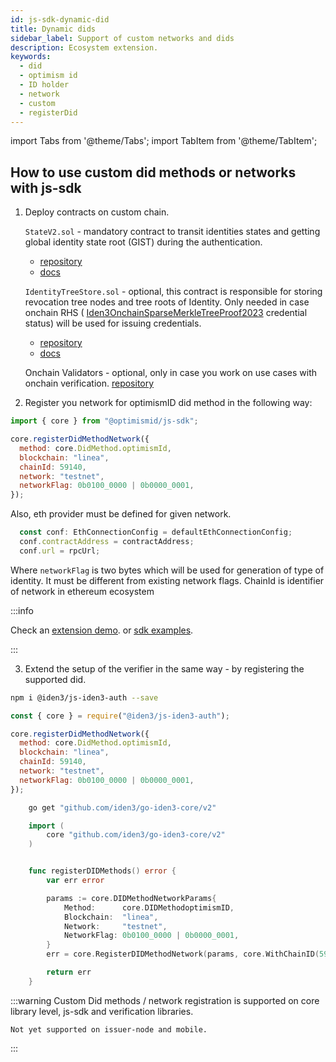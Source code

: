 ```yaml
---
id: js-sdk-dynamic-did
title: Dynamic dids
sidebar_label: Support of custom networks and dids
description: Ecosystem extension.
keywords:
  - did
  - optimism id
  - ID holder
  - network
  - custom
  - registerDid
---
```


import Tabs from '@theme/Tabs';
import TabItem from '@theme/TabItem';

## How to use custom did methods or networks with js-sdk

1. Deploy contracts on custom chain.

   `StateV2.sol` - mandatory contract to transit identities states and getting global identity state root (GIST) during the authentication.

   - [repository](https://github.com/iden3/contracts/tree/master/contracts/state)
   - [docs](https://github.com/iden3/contracts/blob/master/contracts/identitytreestore/IdentityTreeStore.sol)

   `IdentityTreeStore.sol` - optional, this contract is responsible for storing revocation tree nodes and tree roots of Identity. Only needed in case onchain RHS ( [Iden3OnchainSparseMerkleTreeProof2023](https://iden3-communication.io/w3c/status/overview) credential status) will be used for issuing credentials.

   - [repository](https://github.com/iden3/contracts/blob/master/contracts/identitytreestore/IdentityTreeStore.sol)
   - [docs](https://docs.iden3.io/services/rhs/)

   Onchain Validators - optional, only in case you work on use cases with onchain verification. [repository](https://github.com/optimismID/contracts)

2. Register you network for optimismID did method in the following way:

```javascript
import { core } from "@optimismid/js-sdk";

core.registerDidMethodNetwork({
  method: core.DidMethod.optimismId,
  blockchain: "linea",
  chainId: 59140,
  network: "testnet",
  networkFlag: 0b0100_0000 | 0b0000_0001,
});
```

Also, eth provider must be defined for given network.

```javascript
  const conf: EthConnectionConfig = defaultEthConnectionConfig;
  conf.contractAddress = contractAddress;
  conf.url = rpcUrl;
```

Where `networkFlag` is two bytes which will be used for generation of type of identity. It must be different from existing network flags.
ChainId is identifier of network in ethereum ecosystem

:::info

Check an <ins>[extension demo](https://github.com/optimismID/extension-demo/blob/e6f85b4c6671de52b515e265b22c3a300c95e193/src/pages/index.js#L7)</ins>.
or <ins> [sdk examples](https://github.com/optimismID/js-sdk-examples/blob/cd586330c7079a26d9bdad6cfdf9025283eb1981/index.ts#L211)</ins>.

:::

3. Extend the setup of the verifier in the same way - by registering the supported did.

<Tabs>
     <TabItem value="Javascript">

```bash
npm i @iden3/js-iden3-auth --save
```

```js
const { core } = require("@iden3/js-iden3-auth");

core.registerDidMethodNetwork({
  method: core.DidMethod.optimismId,
  blockchain: "linea",
  chainId: 59140,
  network: "testnet",
  networkFlag: 0b0100_0000 | 0b0000_0001,
});
```

</TabItem>
    <TabItem value="Golang">

```bash
    go get "github.com/iden3/go-iden3-core/v2"
```

```go
    import (
        core "github.com/iden3/go-iden3-core/v2"
    )


    func registerDIDMethods() error {
        var err error

        params := core.DIDMethodNetworkParams{
            Method:      core.DIDMethodoptimismID,
            Blockchain:  "linea",
            Network:     "testnet",
            NetworkFlag: 0b0100_0000 | 0b0000_0001,
        }
        err = core.RegisterDIDMethodNetwork(params, core.WithChainID(59140))

        return err
    }

```

  </TabItem>

</Tabs>

:::warning
Custom Did methods / network registration is supported on core library level, js-sdk and verification libraries.

    Not yet supported on issuer-node and mobile.

:::
